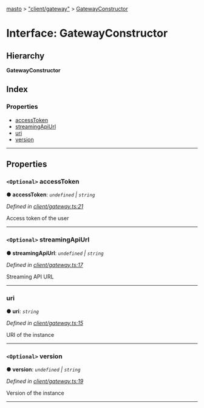 [masto](../README.md) > ["client/gateway"](../modules/_client_gateway_.md) > [GatewayConstructor](../interfaces/_client_gateway_.gatewayconstructor.md)

# Interface: GatewayConstructor

## Hierarchy

**GatewayConstructor**

## Index

### Properties

* [accessToken](_client_gateway_.gatewayconstructor.md#accesstoken)
* [streamingApiUrl](_client_gateway_.gatewayconstructor.md#streamingapiurl)
* [uri](_client_gateway_.gatewayconstructor.md#uri)
* [version](_client_gateway_.gatewayconstructor.md#version)

---

## Properties

<a id="accesstoken"></a>

### `<Optional>` accessToken

**● accessToken**: *`undefined` \| `string`*

*Defined in [client/gateway.ts:21](https://github.com/neet/masto.js/blob/886ec98/src/client/gateway.ts#L21)*

Access token of the user

___
<a id="streamingapiurl"></a>

### `<Optional>` streamingApiUrl

**● streamingApiUrl**: *`undefined` \| `string`*

*Defined in [client/gateway.ts:17](https://github.com/neet/masto.js/blob/886ec98/src/client/gateway.ts#L17)*

Streaming API URL

___
<a id="uri"></a>

###  uri

**● uri**: *`string`*

*Defined in [client/gateway.ts:15](https://github.com/neet/masto.js/blob/886ec98/src/client/gateway.ts#L15)*

URI of the instance

___
<a id="version"></a>

### `<Optional>` version

**● version**: *`undefined` \| `string`*

*Defined in [client/gateway.ts:19](https://github.com/neet/masto.js/blob/886ec98/src/client/gateway.ts#L19)*

Version of the instance

___

